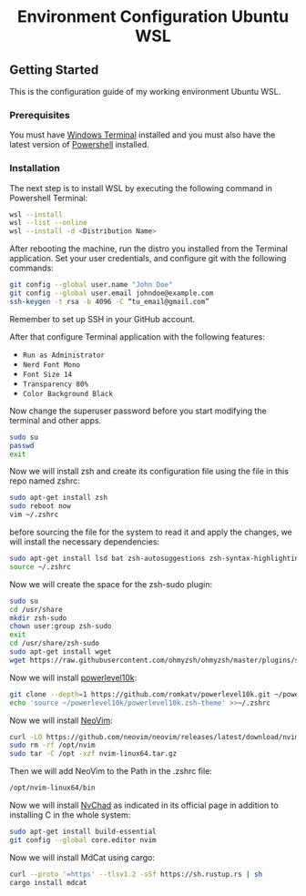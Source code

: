 <div align="center">
    <h1 align="center">Environment Configuration Ubuntu WSL</h1>
</div>

## Getting Started

This is the configuration guide of my working environment Ubuntu WSL.

### Prerequisites

You must have [Windows Terminal](https://www.microsoft.com/store/productId/9N0DX20HK701?ocid=pdpshare) installed and you must also have the latest version of [Powershell](https://www.microsoft.com/store/productId/9MZ1SNWT0N5D?ocid=pdpshare) installed.

### Installation

The next step is to install WSL by executing the following command in Powershell Terminal:

```sh
wsl --install
wsl --list --online
wsl --install -d <Distribution Name>
```

After rebooting the machine, run the distro you installed from the Terminal application.
Set your user credentials, and configure git with the following commands:

```sh
git config --global user.name "John Doe"
git config --global user.email johndoe@example.com
ssh-keygen -t rsa -b 4096 -C “tu_email@gmail.com”
```

Remember to set up SSH in your GitHub account.

After that configure Terminal application with the following features:

* `Run as Administrator`
* `Nerd Font Mono`
* `Font Size 14`
* `Transparency 80%`
* `Color Background Black`

Now change the superuser password before you start modifying the terminal and other apps.

```sh
sudo su
passwd
exit
```

Now we will install zsh and create its configuration file using the file in this repo named zshrc:

```sh
sudo apt-get install zsh
sudo reboot now
vim ~/.zshrc
```

before sourcing the file for the system to read it and apply the changes, we will install the necessary dependencies:

```sh
sudo apt-get install lsd bat zsh-autosuggestions zsh-syntax-highlighting
source ~/.zshrc
```

Now we will create the space for the zsh-sudo plugin:

```sh
sudo su
cd /usr/share
mkdir zsh-sudo
chown user:group zsh-sudo
exit
cd /usr/share/zsh-sudo 
sudo apt-get install wget
wget https://raw.githubusercontent.com/ohmyzsh/ohmyzsh/master/plugins/sudo/sudo.plugin.zsh
```
Now we will install [powerlevel10k](https://github.com/romkatv/powerlevel10k):

```sh
git clone --depth=1 https://github.com/romkatv/powerlevel10k.git ~/powerlevel10k
echo 'source ~/powerlevel10k/powerlevel10k.zsh-theme' >>~/.zshrc
```

Now we will install [NeoVim](https://github.com/neovim/neovim/blob/master/INSTALL.md):

```sh
curl -LO https://github.com/neovim/neovim/releases/latest/download/nvim-linux64.tar.gz
sudo rm -rf /opt/nvim
sudo tar -C /opt -xzf nvim-linux64.tar.gz
```

Then we will add NeoVim to the Path in the .zshrc file:

```sh
/opt/nvim-linux64/bin
```

Now we will install [NvChad](https://nvchad.com/docs/quickstart/install/) as indicated in its official page in addition to installing C in the whole system:

```sh
sudo apt-get install build-essential
git config --global core.editor nvim
```

Now we will install MdCat using cargo:

```sh
curl --proto '=https' --tlsv1.2 -sSf https://sh.rustup.rs | sh
cargo install mdcat
```
